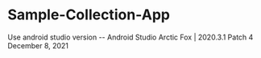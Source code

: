# Sample-Collection-App

Use android studio version -- Android Studio Arctic Fox | 2020.3.1 Patch 4 December 8, 2021
